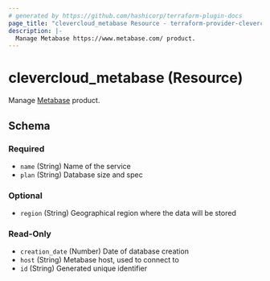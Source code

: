 ```yaml
---
# generated by https://github.com/hashicorp/terraform-plugin-docs
page_title: "clevercloud_metabase Resource - terraform-provider-clevercloud"
description: |-
  Manage Metabase https://www.metabase.com/ product.
---
```


# clevercloud_metabase (Resource)

Manage [Metabase](https://www.metabase.com/) product.



<!-- schema generated by tfplugindocs -->
## Schema

### Required

- `name` (String) Name of the service
- `plan` (String) Database size and spec

### Optional

- `region` (String) Geographical region where the data will be stored

### Read-Only

- `creation_date` (Number) Date of database creation
- `host` (String) Metabase host, used to connect to
- `id` (String) Generated unique identifier
